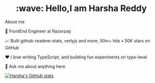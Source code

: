 <h1 style="text-align: center;">:wave: Hello,I am Harsha Reddy</h1>

About me

💼 FrontEnd Engineer at Razorpay

📈 Built github-readme-stats, verlyjs and more, 50m+ hits • 50K stars on GitHub

❤️ I love writing TypeScript, and building fun experiments on type-level

💬 Ask me about anything here



[![Harsha's GitHub stats](https://github-readme-stats.vercel.app/api?username=harshavardhanm03)](https://github.com/anuraghazra/github-readme-stats)
